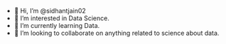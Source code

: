 - 👋 Hi, I’m @sidhantjain02
- 👀 I’m interested in Data Science.
- 🌱 I’m currently learning Data.
- 💞️ I’m looking to collaborate on anything related to science about data.

<!---
sidhantjain02/sidhantjain02 is a ✨ special ✨ repository because its `README.md` (this file) appears on your GitHub profile.
You can click the Preview link to take a look at your changes.
--->
